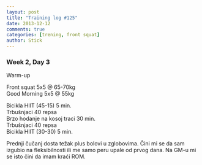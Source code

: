 ```yaml
---
layout: post
title: "Training log #125"
date: 2013-12-12
comments: true
categories: [trening, front squat]
author: Stick
---
```


### Week 2, Day 3   

Warm-up  

Front squat 5x5 @ 65-70kg  
Good Morning 5x5 @ 55kg  

Bicikla HIIT (45-15) 5 min.  
Trbušnjaci 40 repsa  
Brzo hodanje na kosoj traci 30 min.  
Trbušnjaci 40 repsa  
Bicikla HIIT (30-30) 5 min.  

Prednji čučanj dosta težak plus bolovi u zglobovima. Čini mi se da sam izgubio na fleksibilnosti ili me samo peru upale od prvog dana. Na GM-u mi se isto čini da imam kraći ROM.
